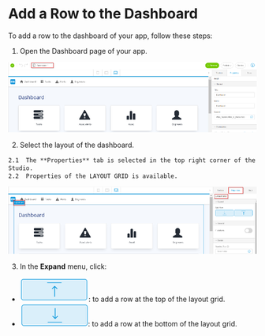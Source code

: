 # Add a Row to the Dashboard

To add a row to the dashboard of your app, follow these steps:

1.   Open the Dashboard page of your app. 

   ![](Dashboard.png)

2.   Select the layout of the dashboard. 

    2.1  The **Properties** tab is selected in the top right corner of the Studio.
    2.2  Properties of the LAYOUT GRID is available.
    
   ![](Properties.png)

3.   In the **Expand** menu, click: 

   * ![](AddAbove.png): to add a row at the top of the layout grid.
   * ![](AddBelow.png): to add a row at the bottom of the layout grid.

